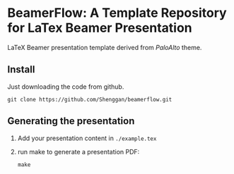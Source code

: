 # BeamerFlow: A Template Repository for LaTex Beamer Presentation

LaTeX Beamer presentation template derived from *PaloAlto* theme.

## Install

Just downloading the code from github.

```shell
git clone https://github.com/Shenggan/beamerflow.git
```

## Generating the presentation

1. Add your presentation content in `./example.tex`

2. run make to generate a presentation PDF:

    ```shell
    make
    ```